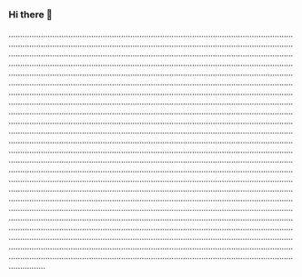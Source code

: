 ### Hi there 👋

................................................................................................................................................................................................................................................................................................................................................................................................................................................................................................................................................................................................................................................................................................................................................................................................................................................................................................................................................................................................................................................................................................................................................................................................................................................................................................................................................................................................................................................................................................................................................................................................................................................................................................................................................................................................................................................................................................................................................................................................................................................................................................................................................................................................................................................................................................................................................................................................................................................................................................................................................................................................................................................................................................................................................................................................................................................................................................................................................................................................................................................................................................................